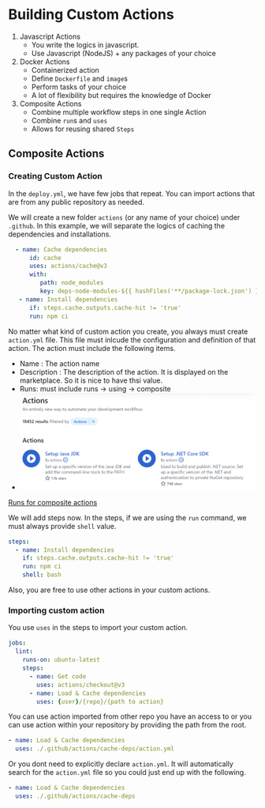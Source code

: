 # Building Custom Actions

1. Javascript Actions
   - You write the logics in javascript.
   - Use Javascript (NodeJS) + any packages of your choice
2. Docker Actions
   - Containerized action
   - Define `Dockerfile` and `image`s
   - Perform tasks of your choice
   - A lot of flexibility but requires the knowledge of Docker
3. Composite Actions
   - Combine multiple workflow steps in one single Action
   - Combine `run`s and `uses`
   - Allows for reusing shared `Steps`

## Composite Actions

### Creating Custom Action

In the `deploy.yml`, we have few jobs that repeat. You can import actions that are from any public repository as needed.

We will create a new folder `actions` (or any name of your choice) under `.github`. In this example, we will separate the logics of caching the dependencies and installations.

```yml
  - name: Cache dependencies
      id: cache
      uses: actions/cache@v3
      with:
         path: node_modules
         key: deps-node-modules-${{ hashFiles('**/package-lock.json') }}
   - name: Install dependencies
      if: steps.cache.outputs.cache-hit != 'true'
      run: npm ci
```

No matter what kind of custom action you create, you always must create `action.yml` file. This file must inlcude the configuration and definition of that action. The action must include the following items.

- Name : The action name
- Description : The description of the action. It is displayed on the marketplace. So it is nice to have thsi value.
- Runs: must include runs -> using -> composite
- ![](res/2023-05-08-12-12-31.png)

[Runs for composite actions](https://docs.github.com/en/actions/creating-actions/metadata-syntax-for-github-actions#runs-for-composite-actions)

We will add steps now. In the steps, if we are using the `run` command, we must always provide `shell` value.

```yml
steps:
  - name: Install dependencies
    if: steps.cache.outputs.cache-hit != 'true'
    run: npm ci
    shell: bash
```

Also, you are free to use other actions in your custom actions.

### Importing custom action

You use `uses` in the steps to import your custom action.

```yml
jobs:
  lint:
    runs-on: ubuntu-latest
    steps:
      - name: Get code
        uses: actions/checkout@v3
      - name: Load & Cache dependencies
        uses: {user}/{repo}/{path to action}
```

You can use action imported from other repo you have an access to or you can use action within your repository by providing the path from the root.

```yml
- name: Load & Cache dependencies
  uses: ./.github/actions/cache-deps/action.yml
```

Or you dont need to explicitly declare `action.yml`. It will automatically search for the `action.yml` file so you could just end up with the following.

```yml
- name: Load & Cache dependencies
  uses: ./.github/actions/cache-deps
```
